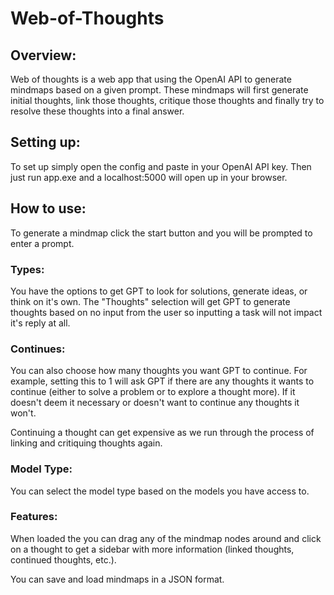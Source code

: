 


# Web-of-Thoughts

## Overview:
Web of thoughts is a web app that using the OpenAI API to generate mindmaps based on a given prompt. These mindmaps will first generate initial thoughts, link those thoughts, critique those thoughts and finally try to resolve these thoughts into a final answer.

## Setting up:
To set up simply open the config and paste in your OpenAI API key. Then just run app.exe and a localhost:5000 will open up in your browser.

## How to use:
To generate a mindmap click the start button and you will be prompted to enter a prompt. 

### Types:
You have the options to get GPT to look for solutions, generate ideas, or think on it's own. The "Thoughts" selection will get GPT to generate thoughts based on no input from the user so inputting a task will not impact it's reply at all.

### Continues:
You can also choose how many thoughts you want GPT to continue. For example, setting this to 1 will ask GPT if there are any thoughts it wants to continue (either to solve a problem or to explore a thought more). If it doesn't deem it necessary or doesn't want to continue any thoughts it won't.

Continuing a thought can get expensive as we run through the process of linking and critiquing thoughts again.

### Model Type:
You can select the model type based on the models you have access to.

### Features:
When loaded the you can drag any of the mindmap nodes around and click on a thought to get a sidebar with more information (linked thoughts, continued thoughts, etc.).

You can save and load mindmaps in a JSON format.
